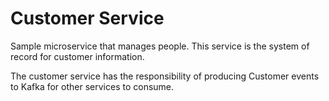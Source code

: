 # Customer Service

Sample microservice that manages people.  This service is the system of record for customer information.

The customer service has the responsibility of producing Customer events to Kafka for other services to consume.